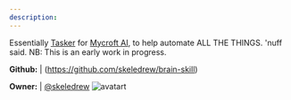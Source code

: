 ```yaml
---
description: 
---
```

Essentially [Tasker](http://tasker.dinglisch.net/) for [Mycroft AI](https://mycroft.ai/), to help automate ALL THE THINGS. 'nuff said. NB: This is an early work in progress.

**Github:** | (https://github.com/skeledrew/brain-skill)

**Owner:** | [@skeledrew](https://github.com/skeledrew) ![avatart](https://avatars2.githubusercontent.com/u/4778481?v=4)

